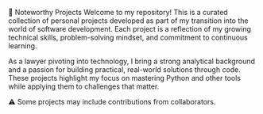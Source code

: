 📌 Noteworthy Projects
Welcome to my repository!
This is a curated collection of personal projects developed as part of my transition into the world of software development. Each project is a reflection of my growing technical skills, problem-solving mindset, and commitment to continuous learning.

As a lawyer pivoting into technology, I bring a strong analytical background and a passion for building practical, real-world solutions through code. These projects highlight my focus on mastering Python and other tools while applying them to challenges that matter.

⚠️ Some projects may include contributions from collaborators.
